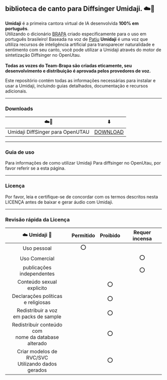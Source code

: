 ## biblioteca de canto para Diffsinger Umidaji. ☁️🌈

**Umidaji** é a primeira cantora virtual de IA desenvolvida **100% em português**.  <br> Utilizando o dicionário [BRAPA](https://github.com/Team-BRAPA/BRAPA) criado especificamente para o uso em português brasileiro! 
Baseada na voz de [Patiu](https://patiu.carrd.co/) **Umidaji** é uma voz que ultiliza recursos de inteligência artificial para transparecer naturalidade e sentimento com seu canto, você pode utilizar a Umidaji através do motor de sintetização Diffsinger no OpenUtau. <br><br> **Todas as vozes do Team-Brapa são criadas eticamente, seu desenvolvimento e distribuição é aprovada pelos provedores de voz.**

Este repositório contém todas as informações necessárias para instalar e usar a Umidaji, incluindo guias detalhados, documentação e recursos adicionais.

***

### Downloads


| ☁️🌈 | ⬇️ |
| :---: | :---: |
| Umidaji DiffSinger para OpenUTAU | [DOWNLOAD]() |

***

### Guia de uso

Para informações de como utilizar Umidaji Para diffsinger no OpenUtau, por favor referir se a esta página.

***

### Licença

Por favor, leia e certifique-se de concordar com os termos descritos nesta LICENÇA antes de baixar e gerar áudio com Umidaji.

***

### Revisão rápida da Licença

| ☁️ Umidaji 🌈 | Permitido | Proibido | Requer incensa |
| :---: | :---: | :---: | :---: |
| Uso pessoal  | ⭕ | | |
| Uso Comercial | | | ⭕ | |
| publicações independentes | | | ⭕ | |
| Conteúdo sexual <br> explicito | | ⭕ |  |
| Declarações políticas <br> e religiosas | | ⭕ |  |
| Redistribuir a voz <br> em packs de sample | | ⭕ |  |
| Redistribuir conteúdo com <br> nome da database alterado | | ⭕ |  |
| Criar modelos de RVC/SVC <br> Utilizando dados gerados | | ⭕ |  |
